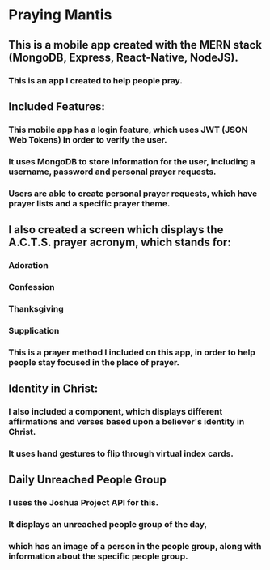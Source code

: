 # Praying Mantis
## This is a mobile app created with the MERN stack (MongoDB, Express, React-Native, NodeJS).
### This is an app I created to help people pray.

## Included Features:
### This mobile app has a login feature, which uses JWT (JSON Web Tokens) in order to verify the user.
### It uses MongoDB to store information for the user, including a username, password and personal prayer requests.
### Users are able to create personal prayer requests, which have prayer lists and a specific prayer theme.

## I also created a screen which displays the A.C.T.S. prayer acronym, which stands for:
### Adoration
### Confession
### Thanksgiving
### Supplication
### This is a prayer method I included on this app, in order to help people stay focused in the place of prayer.

## Identity in Christ:
### I also included a component, which displays different affirmations and verses based upon a believer's identity in Christ.
### It uses hand gestures to flip through virtual index cards.

## Daily Unreached People Group
### I uses the Joshua Project API for this.
### It displays an unreached people group of the day,
### which has an image of a person in the people group, along with information about the specific people group.
